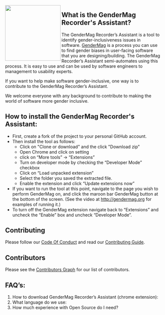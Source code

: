   <a href="http://gendermag.org" title="Gendermag" >
    <img src="http://gendermag.org/images/rsz_profile_pic.png" width:"180" height="180" style="margin-top: 10px;" align="left">
  </a>

## What is the GenderMag Recorder's Assistant?

The GenderMag Recorder’s Assistant is a tool to identify gender-inclusiveness issues in software. [GenderMag](http://gendermag.org/) is a process you can use to find gender biases in user-facing software that you are designing/building. The GenderMag Recorder’s Assistant semi-automates using this process. It is easy to use and can be used by software engineers to management to usability experts.

If you want to help make software gender-inclusive, one way is to contribute to the GenderMag Recorder’s Assistant. 

We welcome everyone with any background to contribute to making the world of software more gender inclusive.

## How to install the GenderMag Recorder's Assistant:

* First, create a fork of the project to your personal GitHub account.
* Then install the tool as follows:
  * Click on "Clone or download" and the click "Download zip"
  * Open Chrome and click on setting
  * click on “More tools” -> “Extensions”
  * Turn on developer mode by checking the “Developer Mode” checkbox
  * Click on “Load unpacked extension”
  * Select the folder you saved the extracted file.
  * Enable the extension and click “Update extensions now”
* If you want to run the tool at this point, navigate to the page you wish to perform GenderMag on,  and click the maroon bar GenderMag button at the bottom of the screen. (See the video at http://gendermag.org for examples of running it.)
*	To turn off the GenderMag extension navigate back to “Extensions” and uncheck the “Enable” box and uncheck “Developer Mode”.

## Contributing

Please follow our [Code Of Conduct](https://github.com/Brijbhuva/Gendermag_webpage/blob/master/Code_of_Conduct.md) and read our [Contributing Guide](https://github.com/mendezc1/GenderMagRecordersAssistant/blob/master/Contributing.MD).


## Contributors

Please see the
[Contributors Graph](https://github.com/mendezc1/GenderMagRecordersAssistant/graphs/contributors) for our
list of contributors.


## FAQ’s:
<ol>
  <li>How to download  GenderMag Recorder’s Assistant (chrome extension):</li>
  
  <li>What language do we use:</li>
  
  <li>How much experience with Open Source do I need?</li>
</ol>  









